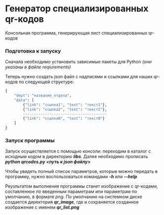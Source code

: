 # Генератор специализированных qr-кодов
Консольная программа, генерирующая лист специализированных qr-кодов

### Подготовка к запуску
Сначала необходимо установить зависимые пакеты для Python *(они указаны в файле reqiurements)*

Теперь нужно создать json файл с надписями и ссылками для наших qr-кодов по следующей структуре:

```Python
{
    "dept": "название_отдела",
    "data": [
        {"link": "ссылка1", "text": "текст1"},
        {"link": "ссылка2", "text": "текст2"},
        --------------------------------------
        {"link": "ссылкаN", "text": "текстN"}
    ]
}
```

### Запуск программы

Запуск осуществляется с помощью консоли: переходим в каталог с исходным кодом в директорию ***libs***.
Далее необходимо прописать ***python qrcodes.py <путь к json файлу>***

Чтобы увидеть полный список параметров, которые можно передать в программу, нужно воспользоваться командами ***-h*** или ***--help***

Реузльтатом выполнения программы станет изображение с qr-кодами, составленное по введенным параметрам или параметрам по умолчанию, в формате *png*.
По умолчанию на системном диске создается директория ***qr_image***, где и сохраняется созданное изображение с именем ***qr_list.png***
